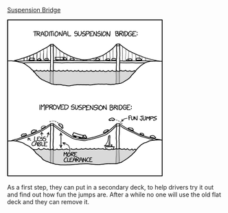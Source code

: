 [Suspension Bridge](https://xkcd.com/3048)

![Suspension Bridge](./random_comic.png)

As a first step, they can put in a secondary deck, to help drivers try it out and find out how fun the jumps are. After a while no one will use the old flat deck and they can remove it.

